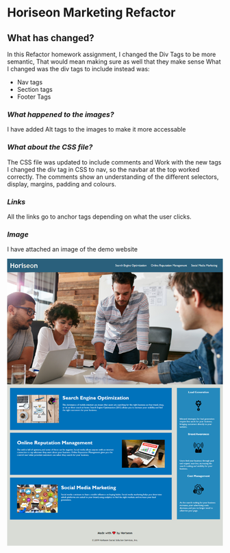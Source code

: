 # **Horiseon Marketing Refactor**

## **What has changed?**

In this Refactor homework assignment, I changed the Div Tags to be more semantic, That would mean making sure as well that they make sense
What I changed was the div tags to include instead was:

- Nav tags
- Section tags
- Footer Tags

### ***What happened to the images?***

I have added Alt tags to the images to make it more accessable

### ***What about the CSS file?***

The CSS file was updated to include comments and Work with the new tags
I changed the div tag in CSS to nav, so the navbar at the top worked correctly.
The comments show an understanding of the different selectors, display, margins, padding and colours.

### ***Links***

All the links go to anchor tags depending on what the user clicks.

### ***Image***

I have attached an image of the demo website

![Demo-image](./assets/images/dylanrooney.github.io_homework-horiseon-landing-page_.png)